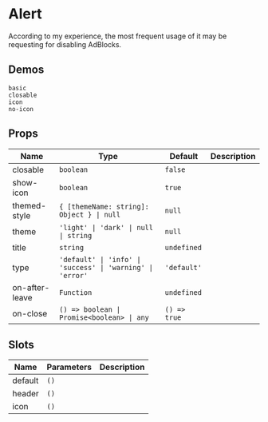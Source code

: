 # Alert
According to my experience, the most frequent usage of it may be requesting for disabling AdBlocks.

## Demos
```demo
basic
closable
icon
no-icon
```

## Props
|Name|Type|Default|Description|
|-|-|-|-|
|closable|`boolean`|`false`||
|show-icon|`boolean`|`true`||
|themed-style|`{ [themeName: string]: Object } \| null`|`null`||
|theme|`'light' \| 'dark' \| null \| string`|`null`||
|title|`string`|`undefined`||
|type|`'default' \| 'info' \| 'success' \| 'warning' \| 'error'`|`'default'`||
|on-after-leave|`Function`|`undefined`||
|on-close|`() => boolean \| Promise<boolean> \| any`|`() => true`||

## Slots
|Name|Parameters|Description|
|-|-|-|
|default|`()`||
|header|`()`||
|icon|`()`||